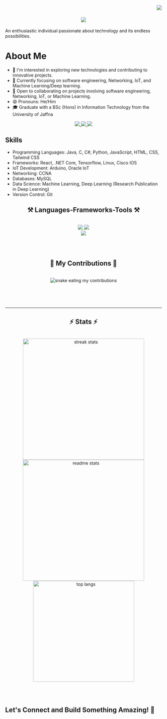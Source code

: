 <img align="right" src="https://visitor-badge.laobi.icu/badge?page_id=nipunasahanmahaliyana.nipunasahanmahaliyana" />

<h1 align="center">
    <img src="https://readme-typing-svg.herokuapp.com/?font=Righteous&size=35&center=true&vCenter=true&width=500&height=70&duration=4000&lines=Hello+People!+👋;+I+am+Nipuna+Mahaliyana👋;" />
</h1>

An enthusiastic individual passionate about technology and its endless possibilities.

# About Me
- 👀 I'm interested in exploring new technologies and contributing to innovative projects.
- 🌱 Currently focusing on software engineering, Networking, IoT, and Machine Learning/Deep learning.
- 💞️ Open to collaborating on projects involving software engineering, Networking, IoT, or Machine Learning.
- 😄 Pronouns: He/Him
- 🎓 Graduate with a BSc (Hons) in Information Technology from the University of Jaffna

<div align="center"> 
  <a href="mailto:nipunamahaliyana@gmail.com">
    <img src="https://img.shields.io/badge/Gmail-333333?style=for-the-badge&logo=gmail&logoColor=red" />
  </a>
  <a href="https://www.linkedin.com/in/nipuna-mahaliyana/" target="_blank">
    <img src="https://img.shields.io/badge/LinkedIn-0077B5?style=for-the-badge&logo=linkedin&logoColor=white" target="_blank" />
  </a>
  <a href="https://salesp07.github.io" target="_blank">
     <img src="https://img.shields.io/badge/Portfolio-FF5722?style=for-the-badge&logo=todoist&logoColor=white" target="_blank" /> <!-- sqlite, safari, google-chrome are other good icon options -->
  </a>
</div>


## Skills
- Programming Languages: Java, C, C#, Python, JavaScript, HTML, CSS, Tailwind CSS
- Frameworks: React, .NET Core, Tensorflow, Linux, Cisco IOS
- IoT Development: Arduino, Oracle IoT
- Networking: CCNA
- Databases: MySQL
- Data Science: Machine Learning, Deep Learning (Research Publication in Deep Learning)
- Version Control: Git

<h2 align="center">⚒️ Languages-Frameworks-Tools ⚒️</h2>
<br/>
<div align="center">
    <img src="https://skillicons.dev/icons?i=react,bootstrap,mui,html,css,vscode,github,figma,tailwind,git,androidstudio,r" />
    <img src="https://skillicons.dev/icons?i=nodejs,python,javascript,typescript,express,firebase,mongodb,c,java,nextjs,mysql,flask" /><br>
    <img src="https://skillicons.dev/icons?i=aws,azure,tensorflow,opencv,cs,selenium,flutter,php,net,visualstudio,linux,jquery" />

</div>

<br/><br/>

<div align="center">
  <h2>🐍 My Contributions 🐍</h2>
  <br>
  <img alt="snake eating my contributions" src="https://raw.githubusercontent.com/nipunasahanmahaliyana/nipunasahanmahaliyana/output/github-contribution-grid-snake.svg" />
  
  <br/><br/><br/>
</div>


<hr/>

<h2 align="center">⚡ Stats ⚡</h2>
<br>
<div align=center>
  <img width=390 src="https://github-readme-streak-stats-salesp07.vercel.app/?user=nipunasahanmahaliyana&count_private=true&theme=react&border_radius=10" alt="streak stats"/>
  <img width=390 src="https://github-readme-stats-salesp07.vercel.app/api?username=nipunasahanmahaliyana&count_private=true&show_icons=true&theme=react&rank_icon=github&border_radius=10" alt="readme stats" />
  <br/>
  <img width=325 align="center" src="https://github-readme-stats-salesp07.vercel.app/api/top-langs/?username=nipunasahanmahaliyana&hide=HTML&langs_count=8&layout=compact&theme=react&border_radius=10&size_weight=0.5&count_weight=0.5&exclude_repo=github-readme-stats" alt="top langs" />
</div>

<br/><br/>


## Let's Connect and Build Something Amazing! 🚀
